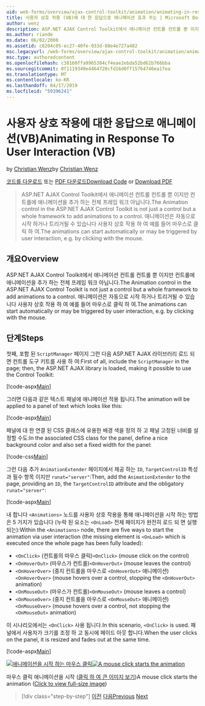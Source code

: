 ```yaml
---
uid: web-forms/overview/ajax-control-toolkit/animation/animating-in-response-to-user-interaction-vb
title: 사용자 상호 작용 (VB)에 대 한 응답으로 애니메이션 효과 주는 | Microsoft Docs
author: wenz
description: ASP.NET AJAX Control Toolkit에서 애니메이션 컨트롤 컨트롤 뿐 이지만 컨트롤에 애니메이션을 추가 하는 전체 프레임 워크 아닙니다. 애니메이션 별 있습니다...
ms.author: riande
ms.date: 06/02/2008
ms.assetid: c8204c05-ec27-40fe-933d-88e4e727a482
msc.legacyurl: /web-forms/overview/ajax-control-toolkit/animation/animating-in-response-to-user-interaction-vb
msc.type: authoredcontent
ms.openlocfilehash: c38160ffa9965384cf4eae2ebda52bd62b766bba
ms.sourcegitcommit: 0f1119340e4464720cfd16d0ff15764746ea1fea
ms.translationtype: MT
ms.contentlocale: ko-KR
ms.lasthandoff: 04/17/2019
ms.locfileid: "59396241"
---
```

# <a name="animating-in-response-to-user-interaction-vb"></a><span data-ttu-id="577c8-104">사용자 상호 작용에 대한 응답으로 애니메이션(VB)</span><span class="sxs-lookup"><span data-stu-id="577c8-104">Animating in Response To User Interaction (VB)</span></span>

<span data-ttu-id="577c8-105">by [Christian Wenz](https://github.com/wenz)</span><span class="sxs-lookup"><span data-stu-id="577c8-105">by [Christian Wenz](https://github.com/wenz)</span></span>

<span data-ttu-id="577c8-106">[코드를 다운로드](http://download.microsoft.com/download/f/9/a/f9a26acd-8df4-4484-8a18-199e4598f411/Animation6.vb.zip) 또는 [PDF 다운로드](http://download.microsoft.com/download/6/7/1/6718d452-ff89-4d3f-a90e-c74ec2d636a3/animation6VB.pdf)</span><span class="sxs-lookup"><span data-stu-id="577c8-106">[Download Code](http://download.microsoft.com/download/f/9/a/f9a26acd-8df4-4484-8a18-199e4598f411/Animation6.vb.zip) or [Download PDF](http://download.microsoft.com/download/6/7/1/6718d452-ff89-4d3f-a90e-c74ec2d636a3/animation6VB.pdf)</span></span>

> <span data-ttu-id="577c8-107">ASP.NET AJAX Control Toolkit에서 애니메이션 컨트롤 컨트롤 뿐 이지만 컨트롤에 애니메이션을 추가 하는 전체 프레임 워크 아닙니다.</span><span class="sxs-lookup"><span data-stu-id="577c8-107">The Animation control in the ASP.NET AJAX Control Toolkit is not just a control but a whole framework to add animations to a control.</span></span> <span data-ttu-id="577c8-108">애니메이션은 자동으로 시작 하거나 트리거될 수 있습니다 사용자 상호 작용 하 여 예를 들어 마우스로 클릭 하 여.</span><span class="sxs-lookup"><span data-stu-id="577c8-108">The animations can start automatically or may be triggered by user interaction, e.g. by clicking with the mouse.</span></span>


## <a name="overview"></a><span data-ttu-id="577c8-109">개요</span><span class="sxs-lookup"><span data-stu-id="577c8-109">Overview</span></span>

<span data-ttu-id="577c8-110">ASP.NET AJAX Control Toolkit에서 애니메이션 컨트롤 컨트롤 뿐 이지만 컨트롤에 애니메이션을 추가 하는 전체 프레임 워크 아닙니다.</span><span class="sxs-lookup"><span data-stu-id="577c8-110">The Animation control in the ASP.NET AJAX Control Toolkit is not just a control but a whole framework to add animations to a control.</span></span> <span data-ttu-id="577c8-111">애니메이션은 자동으로 시작 하거나 트리거될 수 있습니다 사용자 상호 작용 하 여 예를 들어 마우스로 클릭 하 여.</span><span class="sxs-lookup"><span data-stu-id="577c8-111">The animations can start automatically or may be triggered by user interaction, e.g. by clicking with the mouse.</span></span>

## <a name="steps"></a><span data-ttu-id="577c8-112">단계</span><span class="sxs-lookup"><span data-stu-id="577c8-112">Steps</span></span>

<span data-ttu-id="577c8-113">첫째, 포함 된 `ScriptManager` 페이지 그런 다음 ASP.NET AJAX 라이브러리 로드 되 면 컨트롤 도구 키트를 사용 하 여:</span><span class="sxs-lookup"><span data-stu-id="577c8-113">First of all, include the `ScriptManager` in the page; then, the ASP.NET AJAX library is loaded, making it possible to use the Control Toolkit:</span></span>

[!code-aspx[Main](animating-in-response-to-user-interaction-vb/samples/sample1.aspx)]

<span data-ttu-id="577c8-114">그러면 다음과 같은 텍스트 패널에 애니메이션 적용 됩니다.</span><span class="sxs-lookup"><span data-stu-id="577c8-114">The animation will be applied to a panel of text which looks like this:</span></span>

[!code-aspx[Main](animating-in-response-to-user-interaction-vb/samples/sample2.aspx)]

<span data-ttu-id="577c8-115">패널에 대 한 연결 된 CSS 클래스에 유용한 배경 색을 정의 하 고 패널 고정된 너비를 설정할 수도:</span><span class="sxs-lookup"><span data-stu-id="577c8-115">In the associated CSS class for the panel, define a nice background color and also set a fixed width for the panel:</span></span>

[!code-css[Main](animating-in-response-to-user-interaction-vb/samples/sample3.css)]

<span data-ttu-id="577c8-116">그런 다음 추가 `AnimationExtender` 페이지에서 제공 하는 `ID`, `TargetControlID` 특성과 필수 항목 이지만 `runat="server"`:</span><span class="sxs-lookup"><span data-stu-id="577c8-116">Then, add the `AnimationExtender` to the page, providing an `ID`, the `TargetControlID` attribute and the obligatory `runat="server"`:</span></span>

[!code-aspx[Main](animating-in-response-to-user-interaction-vb/samples/sample4.aspx)]

<span data-ttu-id="577c8-117">내 합니다 `<Animations>` 노드를 사용자 상호 작용을 통해 애니메이션을 시작 하는 방법은 5 가지가 있습니다 (누락 된 요소는 `<OnLoad>` 전체 페이지가 완전히 로드 되 면 실행 되는):</span><span class="sxs-lookup"><span data-stu-id="577c8-117">Within the `<Animations>` node, there are five ways to start the animation via user interaction (the missing element is `<OnLoad>` which is executed once the whole page has been fully loaded):</span></span>

- <span data-ttu-id="577c8-118">`<OnClick>` (컨트롤의 마우스 클릭)</span><span class="sxs-lookup"><span data-stu-id="577c8-118">`<OnClick>` (mouse click on the control)</span></span>
- <span data-ttu-id="577c8-119">`<OnHoverOut>` (마우스가 컨트롤)</span><span class="sxs-lookup"><span data-stu-id="577c8-119">`<OnHoverOut>` (mouse leaves the control)</span></span>
- <span data-ttu-id="577c8-120">`<OnHoverOver>` (중지 컨트롤을 마우스로 `<OnHoverOut>` 애니메이션)</span><span class="sxs-lookup"><span data-stu-id="577c8-120">`<OnHoverOver>` (mouse hovers over a control, stopping the `<OnHoverOut>` animation)</span></span>
- <span data-ttu-id="577c8-121">`<OnMouseOut>` (마우스가 컨트롤)</span><span class="sxs-lookup"><span data-stu-id="577c8-121">`<OnMouseOut>` (mouse leaves a control)</span></span>
- <span data-ttu-id="577c8-122">`<OnMouseOver>` (중지 컨트롤을 마우스로 `<OnMouseOut>` 애니메이션)</span><span class="sxs-lookup"><span data-stu-id="577c8-122">`<OnMouseOver>` (mouse hovers over a control, not stopping the `<OnMouseOut>` animation)</span></span>

<span data-ttu-id="577c8-123">이 시나리오에서는 `<OnClick>` 사용 됩니다.</span><span class="sxs-lookup"><span data-stu-id="577c8-123">In this scenario, `<OnClick>` is used.</span></span> <span data-ttu-id="577c8-124">패널에서 사용자가 크기를 조정 하 고 동시에 페이드 아웃 합니다.</span><span class="sxs-lookup"><span data-stu-id="577c8-124">When the user clicks on the panel, it is resized and fades out at the same time.</span></span>

[!code-aspx[Main](animating-in-response-to-user-interaction-vb/samples/sample5.aspx)]


<span data-ttu-id="577c8-125">[![애니메이션을 시작 하는 마우스 클릭](animating-in-response-to-user-interaction-vb/_static/image2.png)](animating-in-response-to-user-interaction-vb/_static/image1.png)</span><span class="sxs-lookup"><span data-stu-id="577c8-125">[![A mouse click starts the animation](animating-in-response-to-user-interaction-vb/_static/image2.png)](animating-in-response-to-user-interaction-vb/_static/image1.png)</span></span>

<span data-ttu-id="577c8-126">마우스 클릭 애니메이션을 시작 ([클릭 하 여 큰 이미지 보기](animating-in-response-to-user-interaction-vb/_static/image3.png))</span><span class="sxs-lookup"><span data-stu-id="577c8-126">A mouse click starts the animation ([Click to view full-size image](animating-in-response-to-user-interaction-vb/_static/image3.png))</span></span>

> [!div class="step-by-step"]
> <span data-ttu-id="577c8-127">[이전](picking-one-animation-out-of-a-list-vb.md)
> [다음](disabling-actions-during-animation-vb.md)</span><span class="sxs-lookup"><span data-stu-id="577c8-127">[Previous](picking-one-animation-out-of-a-list-vb.md)
[Next](disabling-actions-during-animation-vb.md)</span></span>
